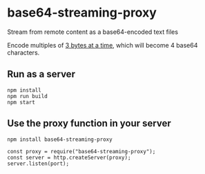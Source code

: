 # base64-streaming-proxy

Stream from remote content as a base64-encoded text files

Encode multiples of [3 bytes at a time](https://stackoverflow.com/questions/7920780/is-it-possible-to-base64-encode-a-file-in-chunks), which will become 4 base64 characters.

## Run as a server

```
npm install
npm run build
npm start
```

## Use the proxy function in your server

```
npm install base64-streaming-proxy
```

```
const proxy = require("base64-streaming-proxy");
const server = http.createServer(proxy);
server.listen(port);
```

